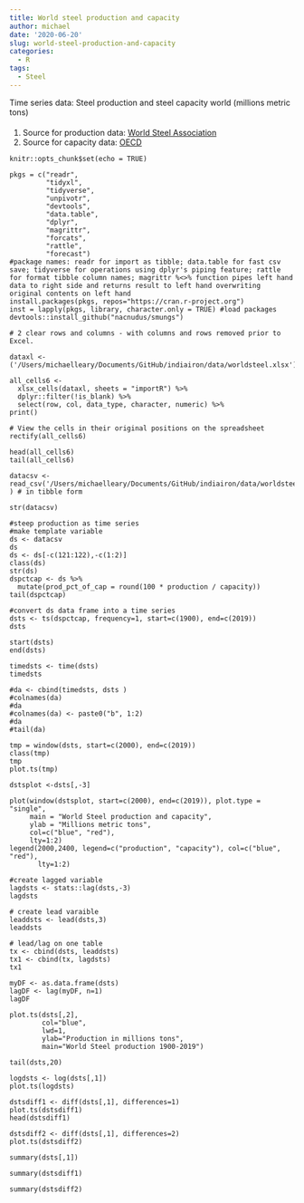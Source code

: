 ```yaml
---
title: World steel production and capacity
author: michael
date: '2020-06-20'
slug: world-steel-production-and-capacity
categories:
  - R
tags:
  - Steel
---
```


Time series data: Steel production and steel capacity world (millions metric tons)

####
1. Source for production data: [World Steel Association](https://www.worldsteel.org/media-centre/press-releases/2020/worldsteel-short-range-outlook-june-2020.html)
1. Source for capacity data: [OECD](http://www.oecd.org/sti/ind/steelcapacity.htm)

```{r setup, include=FALSE}
knitr::opts_chunk$set(echo = TRUE)
```

```{r pkgsused, include=FALSE}
pkgs = c("readr", 
         "tidyxl", 
         "tidyverse",
         "unpivotr",
         "devtools", 
         "data.table", 
         "dplyr",
         "magrittr", 
         "forcats",
         "rattle",
         "forecast") 
#package names: readr for import as tibble; data.table for fast csv save; tidyverse for operations using dplyr's piping feature; rattle for format tibble column names; magrittr %<>% function pipes left hand data to right side and returns result to left hand overwriting original contents on left hand
install.packages(pkgs, repos="https://cran.r-project.org")
inst = lapply(pkgs, library, character.only = TRUE) #load packages
devtools::install_github("nacnudus/smungs")

```

```{r data, include=FALSE}
# 2 clear rows and columns - with columns and rows removed prior to Excel. 

dataxl <- ('/Users/michaelleary/Documents/GitHub/indiairon/data/worldsteel.xlsx')

all_cells6 <-
  xlsx_cells(dataxl, sheets = "importR") %>%
  dplyr::filter(!is_blank) %>%
  select(row, col, data_type, character, numeric) %>%
print()
```

```{r exceldata, include=FALSE}
# View the cells in their original positions on the spreadsheet
rectify(all_cells6)
```

```{r topbotdata, include=FALSE}
head(all_cells6)
tail(all_cells6)
```

```{r csvdata, include=FALSE}
datacsv <- read_csv('/Users/michaelleary/Documents/GitHub/indiairon/data/worldsteel.csv', ) # in tibble form
```

```{r tibstrdata, include=FALSE}
str(datacsv)
```

```{r datatidy, include=FALSE}
#steep production as time series
#make template variable
ds <- datacsv
ds
ds <- ds[-c(121:122),-c(1:2)]
class(ds)
str(ds)
dspctcap <- ds %>%
  mutate(prod_pct_of_cap = round(100 * production / capacity))
tail(dspctcap)

```


```{r tsdata, include=FALSE}
#convert ds data frame into a time series 
dsts <- ts(dspctcap, frequency=1, start=c(1900), end=c(2019))
dsts
```


```{r ts_dates, include=FALSE}
start(dsts)
end(dsts)
```

```{r extracttstimeobject, include=FALSE}
timedsts <- time(dsts)
timedsts
```

```{r adddatetsdata, include=FALSE}
#da <- cbind(timedsts, dsts ) 
#colnames(da)
#da
#colnames(da) <- paste0("b", 1:2)
#da
#tail(da)
```


```{r subsettsdata, include=FALSE}
tmp = window(dsts, start=c(2000), end=c(2019))
class(tmp)
tmp
plot.ts(tmp)
```

```{r capprodplot, echo=FALSE}
dstsplot <-dsts[,-3] 

plot(window(dstsplot, start=c(2000), end=c(2019)), plot.type = "single",
     main = "World Steel production and capacity",
     ylab = "Millions metric tons",
     col=c("blue", "red"),
     lty=1:2)
legend(2000,2400, legend=c("production", "capacity"), col=c("blue", "red"),
       lty=1:2)
```

```{r lagtsvar, include=FALSE}
#create lagged variable
lagdsts <- stats::lag(dsts,-3)
lagdsts
```

```{r leaddstsvar, include=FALSE}
# create lead varaible
leaddsts <- lead(dsts,3)
leaddsts
```

```{r mergedtsleadlagvar, include=FALSE}
# lead/lag on one table
tx <- cbind(dsts, leaddsts)
tx1 <- cbind(tx, lagdsts)
tx1
```


```{r ts_as_df, include=FALSE}
myDF <- as.data.frame(dsts)
lagDF <- lag(myDF, n=1)
lagDF
```

```{r tsplot, include=FALSE}
plot.ts(dsts[,2],
        col="blue",
        lwd=1,
        ylab="Production in millions tons",
        main="World Steel production 1900-2019")
```

```{r tailtsdata, echo-FALSE}
tail(dsts,20)
```

```{r tslogplot, include=FALSE}
logdsts <- log(dsts[,1])
plot.ts(logdsts)
```

```{r tsdifference, include=FALSE}
dstsdiff1 <- diff(dsts[,1], differences=1)
plot.ts(dstsdiff1)
head(dstsdiff1)
```

```{r tsdifference2, include=FALSE}
dstsdiff2 <- diff(dsts[,1], differences=2)
plot.ts(dstsdiff2)
```

```{r datasummary, include=FALSE}
summary(dsts[,1])
```

```{r diff1summary, include=FALSE}
summary(dstsdiff1)
```

```{r diff2summary, include=FALSE}
summary(dstsdiff2)
```
